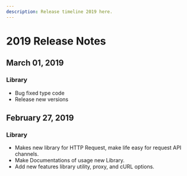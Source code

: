 ```yaml
---
description: Release timeline 2019 here.
---
```


# 2019 Release Notes

## March 01, 2019

### Library

*  Bug fixed type code
* Release new versions

## February 27, 2019

### Library

* Makes new library for HTTP Request, make life easy for request API channels.
* Make Documentations of usage new Library.
* Add new features library utility, proxy, and cURL options.

